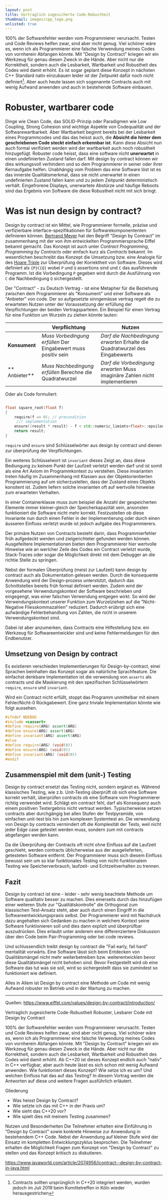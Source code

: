 ```yaml
---
layout: post
title: Vertraglich zugesicherte Code-Robustheit
thumbnail: images/cpp_logo.png
unlisted: true
---
```


100% der Softwarefehler werden vom Programmierer verursacht. Testen und Code Reviews helfen zwar, sind aber nicht genug. Viel schöner wäre es, wenn ich als Programmierer eine falsche Verwendung meines Codes von vornherein Abfangen könnte. Mit "Design by Contract" kriegen wir ein Werkzeug für genau diesen Zweck in die Hände. Aber nicht nur die Korrektheit, sondern auch die Lesbarkeit, Wartbarkeit und Robustheit des Codes wird damit erhöht. Es ist sogar geplant diese Konzept in nächsten C++ Standard nativ einzubauen leider ist der Zeitpunkt dafür noch nicht definiert[^1]. Aber auch heute lassen sich sogenannte Contracts auch mit wenig Aufwand anwenden und auch in bestehende Software einbauen. 

# Robuster, wartbarer code

Dinge wie Clean Code, das SOLID-Prinzip oder Paradigmen wie Low Coupling, Strong Cohesion sind wichtige Aspekte von Codequalität und der Softwarewartbarkeit. Aber Wartbarkeit beginnt bereits bei der Lesbarkeit eines Programmcodes und das das heisst auch, die **Absicht die hinter dem geschriebenen Code steckt einfach erkennbar ist**. 
Kann diese  Absicht nun auch formal verifiziert werden wird der wartbarkeit auch noch robustheit hinzugefügt. Robuster code heisst, dass eine software nicht **unerwartet** in einen undefinierten Zustand fallen darf. Mit design by contract können wir dies wirkungsvoll verhindern und so dem Programmierer in seiner oder ihrer Kernaufgabe helfen. Unabhängig vom Problem das eine Software löst ist es das innerste Qualitätsmerkmal, dass sie nicht unerwartet in einen undefinierten Zustand fallen kann und zu jedem Zeitpunkt deterministisch verhält. Eingefrorene Displays, unerwartete Abstürze und häufige Reboots sind das Ergebnis von Software die diese Robustheit nicht mit sich bringt. 

# Was ist nun design by contract? 

Design by contract ist ein Mittel, wie Programmierer formelle, präzise und verfizierbare interface-spezifikationen für Softwarekomponententen definieren können. [Bertrand Meyer](https://en.wikipedia.org/wiki/Bertrand_Meyer) hat den Begriff "Design by Contract" im zusammenhang mit der von ihm entwickelten Programmiersprache Eiffel bekannt gemacht. Das Konzept ist auch unter *Contract Programming*, *Programming by Contracts* oder einfach kurz als *Contracts* bekannt. Im wesentlichen beschreibt das Konzept die Umsetzung bzw. eine Analogie für des [Hoare Triple](https://de.wikipedia.org/wiki/Hoare-Kalk%C3%BCl) zur Überprüfung der Korrektheit von Software. Dieses wird definiert als `{P}C{Q}` wobei `P` und `Q` assertions sind und `C` das ausführende Programm. Ist die Vorbedingung `P` gegeben wird durch die Ausführung von `C` die Nachbedingung `Q` sichergestellt.  

Der "Contract" - zu Deutsch Vertrag - ist eine Metapher für die Beziehung zwischen dem Programmierer als "Konsument" und einer Software als "Anbieter" von code. Der so aufgesetzte sinngemässe vertrag regelt die zu erwarteten Nutzen unter der Voraussetzung der erfüllung der Verpflichtungen der beiden Vertragsparteien. Ein Beispiel für einen Vertrag für eine Funktion um Wurzeln zu ziehen könnte lauten: 

 |               | **Verpflichtung**                                              | **Nutzen**                                                                   |
 | ------------- | -------------------------------------------------------------- | ---------------------------------------------------------------------------- |
 | **Konsument** | *Muss Vorbedingung erfüllen* Der Eingabewert muss positiv sein | *Darf die Nachbedingung erwarten* Erhalte die Quadratwurzel des Eingabewerts |
 | ** Anbieter** | *Muss Nachbedingung erfüllen* Berechne die Quadratwurzel       | *Darf die Vorbedingung erwarten* Muss imaginäre Zahlen nicht implementieren  |

Oder als Code formuliert: 
```cpp

float square_root(float f)
{
    require(f => 0); // precondition
     /// implementation
    ensure((result * result) - f < std::numeric_limimts<float>::epsilon); // post condition
    return result; 
}
```
`require` und `ensure` sind Schlüsselwörter aus design by contract und dienen zur überprüfung der Verpflichtungen. 

Ein weiteres Schlüsselwort ist `invariant` dieses Zeigt an, dass diese Bediungung zu keinem Punkt der Laufzeit verletzt werden darf und ist somit als eine Art Axiom im Programmkontext zu verstehen. Diese invarianten treten häufig im Zusammenhang mit Klassen aus der Objektorientierten Programmierung auf um sicherzustellen, dass der Zustand eines Objekts konsitent ist. Zudem liefern solche invarianten oft auf wertvolle hinweise zum erwarteten Verhalten. 

In einer Containerklasse muss zum beispiel die Anzahl der gespeicherten Elemente immer kleiner-gleich der Speicherkapazität sein, ansonsten funktioniert die Software nicht mehr korrekt. Festzustellen ob diese Invariante nun durch einen Fehler in der Implementierung oder durch einen äusseren Einfluss  verletzt wurde ist jedoch aufgabe des Programmierers. 

Der primäre Nutzen von Contracts besteht darin, dass Programmierfehler früh aufgedeckt werden und zielgerichteter gefunden werden können. Ausgefeiltere Implementationen bieten dem Programmierer hier wertvolle Hinweise wie an werlcher Zeile des Codes ein Contract verletzt wurde, Stack-Traces oder sogar die Möglichkeit direkt mit dem Debugger an die richtie Stelle zu springen.     

Nebst der formalen Überprüfung (meist zur Laufzeit) kann design by contract auch als Dokumentation gelesen werden. Durch die konsequente Anwendung wird der Design-prozess unterstützt, dadurch das Schnittstellen bereits früh formal definiert werden. Zudem wird der vorgesehene Verwendungskontext der Software beschrieben und eingegengt, was einer falschen Verwendung entgegen wirkt. So wird der Verwendungskontext unserer Funktion zum Wurzelziehen auf die "Nicht-Negative Fliesskommazahlen" reduziert. Dadurch erübrigt sich eine aufwändige Fehlerbehandlung von Zahlen, die nicht in unserem Verwendungskontext sind. 

Dabei ist aber anzumerken, dass Contracts eine Hilfestellung bzw. ein Werkzeug für Softwareentwickler sind und keine Fehlermeldungen für den Endbenutzer. 

## Umsetzung von Design by contract

Es existieren verschieden Implementierungen für Design-by-contract, einei Sprachen beinhalten das Konzept sogar als natürliche Sprachfeature. Die einfachst denkbare Implementation ist die verwendung von `asserts` als contracts und die Maskierung mit den spezifischen Schlüsselwörtern `require`, `ensure` und `invariant`. 

Wird ein Contract nicht erfüllt, stoppt das Programm unmittelbar mit einem Fehler/Nicht-0 Rückgabewert. Eine ganz triviale Implementation könnte wie folgt aussehen. 

```cpp
#ifndef NDEBUG
#include <cassert>
#define require(ARG) assert(ARG)
#define ensure(ARG) assert(ARG)
#define invariant(ARG) assert(ARG)
#else
#define require(ARG) (void(0))
#define ensure(ARG) (void(0))
#define invariant(ARG) (void(0))
#endif
```

## Zusammenspiel mit dem (unit-) Testing

Design by contract ersetzt das Testing nicht, sondern ergänzt es. Während klassisches Testing, wie z.b. Unit-Testing überprüft ob sich eine Software korrekt verhält, überprüfen contracts ob eine Software vom Programmierer richtig verwendet wird. Schlägt ein contract fehl, darf als Konsequenz auch einem positiven Testergebnis nicht vertraut werden. Typischerweise setzen contracts aber durchgängig bei allen Stufen der Testpyramide, von einfachen unit-test bis hin zum komplexen Systemtest an. 
Die verwendung von Design by contracts vermindert oft die Komplexität der Tests, weil nicht jeder Edge case getestet werden muss, sondern zum mit contracts abgefangen werden kann. 

Da die Überprüfung der Contracts oft nicht ohne Einfluss auf die Laufzeit geschieht, werden contracts üblicherweise aus der ausgelieferten, getesteten Software entfernt. Der Programmierer muss sich diesem Einfluss bewusst sein um so klar funktionales Testing von nicht-funktionalem Testing wie Speicherverbrauch, laufzeit- und Echtzeitverhalten zu trennen.

## Fazit

Design by contract ist eine - leider - sehr wenig beachtete Methode um Software qualitativ besser zu machen. Dies einerseits durch das hinzufügen einer weiteren Stufe zur "Qualitätskontrolle" die Orthogonal zum klassischen Test-Ansatz steht, aber auch durch einen Eingriff in die Softwareentwicklungspraxis selbst. Der Programmierer wird mit Nachdruck dazu angehalten sich Gedanken zu machen in welchem Kontext seine Software funktionieren soll und dies dann explizit und überprüfbar auszudrücken. Dies erlaubt unter anderem eine differenziertere Diskussion über den Code beim Pair-Programming oder bei code reviews. 

Und schlussendlich treibt design by contract die "Fail early, fail hard" mentalität vorwärts. Eine Software lässt sich beim Entdecken von Qualitätsmängel nicht mehr weiterbetreiben bzw. weiterentwicklen bevor diese Qualitätsmängel nicht behoben sind. Bevor Festgestellt wird ob eine Software das tut was sie soll, wird so sichergestellt dass sie zumindest so funktioniert wie definiert. 

Alles in Allem ist Design by contract eine Methode um Code mit wenig Aufwand robuster im Betrieb und in der Wartung zu machen. 


[^1]: Contracts sollten ursprünglich in C++20 integriert werden, wurden jedoch im Juli 2019 beim Komittetreffen in Köln wieder herausgestrichen

--- 

Quellen: https://www.eiffel.com/values/design-by-contract/introduction/


Vertraglich zugesicherte Code-Robustheit
Robuster, Lesbarer Code mit Design by Contract

100% der Softwarefehler werden vom Programmierer verursacht. Testen und Code Reviews helfen zwar, sind aber nicht genug. Viel schöner wäre es, wenn ich als Programmierer eine falsche Verwendung meines Codes von vornherein Abfangen könnte. Mit "Design by Contract" kriegen wir ein Werkzeug für genau diesen Zweck in die Hände. Aber nicht nur die Korrektheit, sondern auch die Lesbarkeit, Wartbarkeit und Robustheit des Codes wird damit erhöht. Ab C++20 ist dieses Konzept endlich auch "nativ" in C++ verfügbar, aber auch heute lässt es sich schon mit wenig Aufwand anwenden. Wie funktioniert dieses Konzept? Wie setze ich es um? Und welchen Einfluss hat das auf das Testing? In diesem Vortrag werden die Antworten auf diese und weitere Fragen ausführlich erläutert. 
 

Gliederung
* Was heisst Design by Contract?
* Wie setzte ich das mit C++ in der Praxis um?
* Wie sieht das C++20 vor?
* Wie spielt dies mit meinem Testing zusammen? 


Nutzen und Besonderheiten
Die Teilnehmer erhalten eine Einführung in "Design by Contract" sowie konkrete Hinweise zur Anwendung in bestehendem C++ Code. Nebst der Anwendung auf kleiner Stufe wird der Einsatz im kompletten Entwicklungszyklus besprochen. Die Teilnehmer erhalten die Möglichkeit Fragen zum Konzept von "Design by Contract" zu stellen und das Konzept kritisch zu diskutieren.


https://www.javaworld.com/article/2074956/icontract--design-by-contract-in-java.html